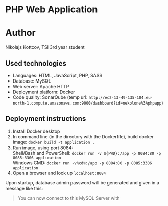 # PHP Web Application
# Author
Nikolajs Kottcov,
TSI 3rd year student
## Used technologies
* Languages: HTML, JavaScript, PHP, SASS
* Database: MySQL
* Web server: Apache HTTP
* Deployment platform: Docker
* Code quality: SonarQube (temp url: `http://ec2-13-49-135-104.eu-north-1.compute.amazonaws.com:9000/dashboard?id=nekolone%3Aphpapp`) 
## Deployment instructions
1. Install Docker desktop
2. In command line (in the directory with the Dockerfile), build docker image:
`docker build -t application .`
3. Run image, using port 8084:  
Shell/Bash and PowerShell:
`docker run -v ${PWD}:/app -p 8084:80 -p 8085:3306 application `  
Windows CMD:
`docker run -v%cd%:/app -p 8084:80 -p 8085:3306 application`  
4. Open a browser and look up `localhost:8084`

Upon startup, database admin password will be generated and given in a message like this:
>You can now connect to this MySQL Server with <PASS>